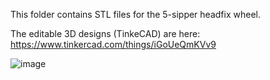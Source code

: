 This folder contains STL files for the 5-sipper headfix wheel.  

The editable 3D designs (TinkeCAD) are here: https://www.tinkercad.com/things/iGoUeQmKVv9


![image](https://user-images.githubusercontent.com/16770585/233688113-1177e88d-e601-4512-96bb-8e2941ac26dc.png)
